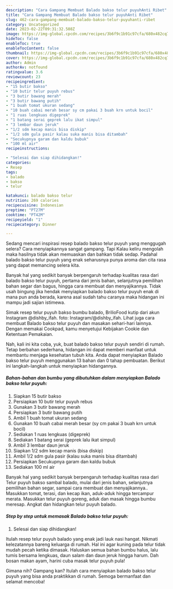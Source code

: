```yaml
---
description: "Cara Gampang Membuat Balado bakso telur puyuhAnti Ribet"
title: "Cara Gampang Membuat Balado bakso telur puyuhAnti Ribet"
slug: 462-cara-gampang-membuat-balado-bakso-telur-puyuhanti-ribet
category: Uncategorized
date: 2023-02-22T09:31:32.508Z
image: https://img-global.cpcdn.com/recipes/3b6f9c1b91c97cfa/680x482cq70/balado-bakso-telur-puyuh-foto-resep-utama.jpg
hideToc: false
enableToc: true
enableTocContent: false
thumbnail: https://img-global.cpcdn.com/recipes/3b6f9c1b91c97cfa/680x482cq70/balado-bakso-telur-puyuh-foto-resep-utama.jpg
cover: https://img-global.cpcdn.com/recipes/3b6f9c1b91c97cfa/680x482cq70/balado-bakso-telur-puyuh-foto-resep-utama.jpg
author: Admin
authorAv: notfound
ratingvalue: 3.6
reviewcount: 23
recipeingredient:
- "15 butir bakso"
- "10 butir telur puyuh rebus"
- "3 butir bawang merah"
- "3 butir bawang putih"
- "1 buah tomat ukuran sedang"
- "10 buah cabai merah besar sy cm pakai 3 buah krn untuk bocil"
- "1 ruas lengkuas digeprek"
- "1 batang serai geprek lalu ikat simpul"
- "3 lembar daun jeruk"
- "1/2 sdm kecap manis bisa diskip"
- "1/2 sdm gula pasir kalau suka manis bisa ditambah"
- "Secukupnya garam dan kaldu bubuk"
- "100 ml air"
recipeinstructions:

- "Selesai dan siap dihidangkan!"
categories:
- Resep
tags:
- balado
- bakso
- telur

katakunci: balado bakso telur 
nutrition: 269 calories
recipecuisine: Indonesian
preptime: "PT27M"
cooktime: "PT42M"
recipeyield: "1"
recipecategory: Dinner

---
```



Sedang mencari inspirasi resep balado bakso telur puyuh yang menggugah selera? Cara menyiapkannya sangat gampang. Tapi Kalau keliru mengolah maka hasilnya tidak akan memuaskan dan bahkan tidak sedap. Padahal balado bakso telur puyuh yang enak seharusnya punya aroma dan cita rasa yang dapat memancing selera kita.


Banyak hal yang sedikit banyak berpengaruh terhadap kualitas rasa dari balado bakso telur puyuh, pertama dari jenis bahan, selanjutnya pemilihan bahan segar dan bagus, hingga cara membuat dan menyajikannya. Tidak usah bingung jika hendak menyiapkan balado bakso telur puyuh enak di mana pun anda berada, karena asal sudah tahu caranya maka hidangan ini mampu jadi sajian istimewa.

Simak resep telur puyuh bakso bumbu balado, BrilioFood kutip dari akun Instagram @dishby_ifah. foto: Instagram/@dishby_ifah. Lihat juga cara membuat Balado bakso telur puyuh dan masakan sehari-hari lainnya. Dengan memakai Cookpad, kamu menyetujui Kebijakan Cookie dan Ketentuan Pemakaian.


Nah, kali ini kita coba, yuk, buat balado bakso telur puyuh sendiri di rumah. Tetap berbahan sederhana, hidangan ini dapat memberi manfaat untuk membantu menjaga kesehatan tubuh kita. Anda dapat menyiapkan Balado bakso telur puyuh menggunakan 13 bahan dan 0 tahap pembuatan. Berikut ini langkah-langkah untuk menyiapkan hidangannya.

<!--inarticleads1-->

##### Bahan-bahan dan bumbu yang dibutuhkan dalam menyiapkan Balado bakso telur puyuh:

1. Siapkan 15 butir bakso
1. Persiapkan 10 butir telur puyuh rebus
1. Gunakan 3 butir bawang merah
1. Persiapkan 3 butir bawang putih
1. Ambil 1 buah tomat ukuran sedang
1. Gunakan 10 buah cabai merah besar (sy cm pakai 3 buah krn untuk bocil)
1. Sediakan 1 ruas lengkuas (digeprek)
1. Sediakan 1 batang serai (geprek lalu ikat simpul)
1. Ambil 3 lembar daun jeruk
1. Siapkan 1/2 sdm kecap manis (bisa diskip)
1. Ambil 1/2 sdm gula pasir (kalau suka manis bisa ditambah)
1. Persiapkan Secukupnya garam dan kaldu bubuk
1. Sediakan 100 ml air


Banyak hal yang sedikit banyak berpengaruh terhadap kualitas rasa dari Telur puyuh bakso sambal balado, mulai dari jenis bahan, selanjutnya pemilihan bahan segar, sampai cara membuat dan menyajikannya.. Masukkan tomat, terasi, dan kecap ikan, aduk-aduk hingga tercampur merata. Masukkan telur puyuh goreng, aduk dan masak hingga bumbu meresap. Angkat dan hidangkan telur puyuh balado. 

<!--inarticleads2-->

##### Step by step untuk memasak Balado bakso telur puyuh:


1. Selesai dan siap dihidangkan!

Itulah resep telur puyuh balado yang enak jadi lauk nasi hangat. Nikmati kelezatannya bareng keluarga di rumah. Hal ini agar kuning pada telur tidak mudah pecah ketika dimasak. Haluskan semua bahan bumbu halus, lalu tumis bersama lengkuas, daun salam dan daun jeruk hingga harum. Dah bosan makan ayam, harini cuba masak telur puyuh pula! 

Gimana nih? Gampang kan? Itulah cara menyiapkan balado bakso telur puyuh yang bisa anda praktikkan di rumah. Semoga bermanfaat dan selamat mencoba!
